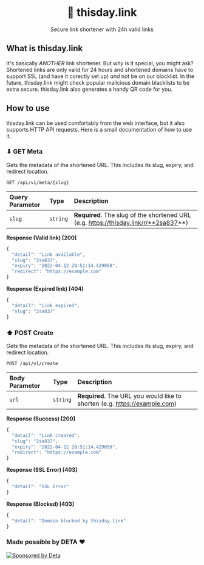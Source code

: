 <h1 align="center">📆 thisday.link</h1>
<p align="center">Secure link shortener with 24h valid links</p>

## What is thisday.link
It's basically *ANOTHER* link shortener. But why is it special, you might ask? Shortened links are only valid for 24 hours and shortened domains have to support SSL (and have it corectly set up) *and* not be on our blocklist. In the future, thisday.link might check popular malicious domain blacklists to be extra secure. thisday.link also generates a handy QR code for you.


## How to use
thisday.link can be used comfortably from the web interface, but it also supports HTTP API requests. Here is a small documentation of how to use it.

### ⬇ GET Meta
Gets the metadata of the shortened URL. This includes its slug, expiry, and redirect location.

```http
GET /api/v1/meta/{slug}
```
| Query Parameter | Type | Description |
| :--- | :--- | :--- |
| `slug` | `string` | **Required**. The slug of the shortened URL (e.g. https://thisday.link/r/**2sa837**) |

**Response (Valid link) [200]**
```javascript
{
  "detail": "Link available",
  "slug": "2sa837",
  "expiry": "2022-04-12 20:51:14.429058",
  "redirect": "https://example.com"
}
```
**Response (Expired link) [404]**
```javascript
{
  "detail": "Link expired",
  "slug": "2sa837"
}
```

### ⬆ POST Create
Gets the metadata of the shortened URL. This includes its slug, expiry, and redirect location.

```http
POST /api/v1/create
```
| Body Parameter | Type | Description |
| :--- | :--- | :--- |
| `url` | `string` | **Required**. The URL you would like to shorten (e.g. https://example.com) |

**Response (Success) [200]**
```javascript
{
  "detail": "Link created",
  "slug": "2sa837",
  "expiry": "2022-04-12 20:51:14.429058",
  "redirect": "https://example.com"
}
```
**Response (SSL Error) [403]**
```javascript
{
  "detail": "SSL Error"
}
```
**Response (Blocked) [403]**
```javascript
{
  "detail": "Domain blocked by thisday.link"
}
```


### Made possible by DETA ❤️
<a href="https://deta.sh/?ref=thisday.link" target="_blank"><img src="https://eu2.contabostorage.com/d74bc97ec80c4b13b7f1db8d39948228:brry-cdn/deta-sponsor/D3263D63-638F-46C3-B9AB-9DC7C5CAB9BC.jpeg" alt="Sponsored by Deta"></a>
